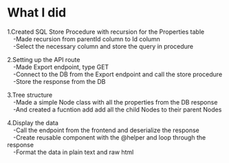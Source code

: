 # What I did
1.Created SQL Store Procedure with recursion for the Properties table<br>
  &ensp;&ensp;-Made recursion from parentId column to Id column<br>
  &ensp;&ensp;-Select the necessary column and store the query in procedure 

2.Setting up the API route<br>
  &ensp;&ensp;-Made Export endpoint, type GET<br>
  &ensp;&ensp;-Connect to the DB from the Export endpoint and call the store procedure<br>
  &ensp;&ensp;-Store the response from the DB
  
3.Tree structure<br>
  &ensp;&ensp;-Made a simple Node class with all the properties from the DB response<br>
  &ensp;&ensp;-And created a fucntion add add all the child Nodes to their parent Nodes
  
4.Display the data<br>
  &ensp;&ensp;-Call the endpoint from the frontend and deserialize the response<br>
  &ensp;&ensp;-Create reusable component with the @helper and loop through the response<br>
  &ensp;&ensp;-Format the data in plain text and raw html
